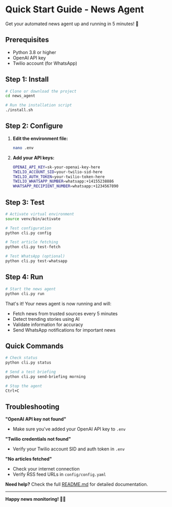 # Quick Start Guide - News Agent

Get your automated news agent up and running in 5 minutes! 🚀

## Prerequisites

- Python 3.8 or higher
- OpenAI API key
- Twilio account (for WhatsApp)

## Step 1: Install

```bash
# Clone or download the project
cd news_agent

# Run the installation script
./install.sh
```

## Step 2: Configure

1. **Edit the environment file:**
   ```bash
   nano .env
   ```

2. **Add your API keys:**
   ```bash
   OPENAI_API_KEY=sk-your-openai-key-here
   TWILIO_ACCOUNT_SID=your-twilio-sid-here
   TWILIO_AUTH_TOKEN=your-twilio-token-here
   TWILIO_WHATSAPP_NUMBER=whatsapp:+14155238886
   WHATSAPP_RECIPIENT_NUMBER=whatsapp:+1234567890
   ```

## Step 3: Test

```bash
# Activate virtual environment
source venv/bin/activate

# Test configuration
python cli.py config

# Test article fetching
python cli.py test-fetch

# Test WhatsApp (optional)
python cli.py test-whatsapp
```

## Step 4: Run

```bash
# Start the news agent
python cli.py run
```

That's it! Your news agent is now running and will:
- Fetch news from trusted sources every 5 minutes
- Detect trending stories using AI
- Validate information for accuracy
- Send WhatsApp notifications for important news

## Quick Commands

```bash
# Check status
python cli.py status

# Send a test briefing
python cli.py send-briefing morning

# Stop the agent
Ctrl+C
```

## Troubleshooting

**"OpenAI API key not found"**
- Make sure you've added your OpenAI API key to `.env`

**"Twilio credentials not found"**
- Verify your Twilio account SID and auth token in `.env`

**"No articles fetched"**
- Check your internet connection
- Verify RSS feed URLs in `config/config.yaml`

**Need help?** Check the full [README.md](README.md) for detailed documentation.

---

**Happy news monitoring! 📰✨** 